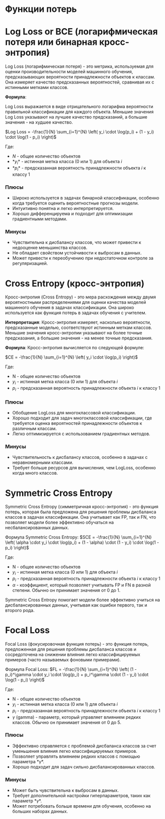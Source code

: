 # Функции потерь

# **Log Loss or BCE (логарифмическая потеря или бинарная кросс-энтропия)**

Log Loss (логарифмическая потеря) - это метрика, используемая для оценки производительности моделей машинного обучения, предсказывающих вероятности принадлежности объектов к классам. Она измеряет качество предсказанных вероятностей, сравнивая их с истинными метками классов.

**Формула**:

Log Loss выражается в виде отрицательного логарифма вероятности правильной классификации для каждого объекта. Меньшие значения Log Loss указывают на лучшее качество предсказаний, а большие значения - на худшее качество.

$Log Loss = -\frac{1}{N} \sum_{i=1}^{N} \left( y_i \cdot \log(p_i) + (1 - y_i) \cdot \log(1 - p_i) \right)$

Где:

- *N* - общее количество объектов
- $*y_i*$ - истинная метка класса (0 или 1) для объекта *i*
- $*p_i*$ - предсказанная вероятность принадлежности объекта *i* к классу 1

### **Плюсы**

- Широко используется в задачах бинарной классификации, особенно когда требуется оценить вероятностные прогнозы модели.
- Интуитивно понятна и легко интерпретируется.
- Хорошо дифференцируема и подходит для оптимизации градиентными методами.

### **Минусы**

- Чувствительна к дисбалансу классов, что может привести к недооценке меньшинства классов.
- Не обладает свойством устойчивости к выбросам в данных.
- Может привести к переобучению при недостаточном контроле за регуляризацией.

# Cross Entropy (кросс-энтропия)

Кросс-энтропия (Cross Entropy) - это мера расхождения между двумя вероятностными распределениями для оценки качества моделей машинного обучения в задачах классификации. Она широко используется как функция потерь в задачах обучения с учителем.

**Интерпретация**:
Кросс-энтропия измеряет, насколько вероятности, предсказанные моделью, соответствуют истинным меткам классов. Меньшие значения кросс-энтропии указывают на более точные предсказания, а большие значения - на менее точные предсказания.

**Формула**:
Кросс-энтропия вычисляется по следующей формуле:

$CE = -\frac{1}{N} \sum_{i=1}^{N} \left( y_i \cdot \log(p_i) \right)$

Где:

- N - общее количество объектов
- $y_i$ - истинная метка класса (0 или 1) для объекта *i*
- $p_i$ - предсказанная вероятность принадлежности объекта *i* к классу 1

### **Плюсы**

- Обобщение LogLoss для многоклассовой классификации.
- Хорошо подходит для задач многоклассовой классификации, где требуется оценка вероятностей принадлежности объектов к различным классам.
- Легко оптимизируется с использованием градиентных методов.

### **Минусы**

- Чувствительность к дисбалансу классов, особенно в задачах с неравномерными классами.
- Требует больше ресурсов для вычисления, чем LogLoss, особенно когда много классов.

# Symmetric Cross Entropy

Symmetric Cross Entropy (симметричная кросс-энтропия) - это функция потерь, которая была предложена для решения проблемы дисбаланса классов в задачах классификации. Она учитывает как FP, так и FN, что позволяет модели более эффективно обучаться на несбалансированных данных.

Формула Symmetric Cross Entropy:
$SCE = -\frac{1}{N} \sum_{i=1}^{N} \left( \alpha \cdot y_i \cdot \log(p_i) + (1 - \alpha) \cdot (1 - y_i) \cdot \log(1 - p_i) \right)$

Где:

- N - общее количество объектов
- $y_i$ - истинная метка класса (0 или 1) для объекта *i*
- $p_i$ - предсказанная вероятность принадлежности объекта *i* к классу 1
- $\alpha$ - коэффициент, который позволяет учитывать FP и FN в разной степени. Обычно он принимает значения от 0 до 1.

Symmetric Cross Entropy помогает модели более эффективно учиться на дисбалансированных данных, учитывая как ошибки первого, так и второго рода.

# Focal Loss

Focal Loss (фокусировочная функция потерь) - это функция потерь, предложенная для решения проблемы дисбаланса классов и сосредоточена на снижении влияния легко классифицируемых примеров (часто называемых фоновыми примерами).

Формула Focal Loss:
$FL = -\frac{1}{N} \sum_{i=1}^{N} \left( (1 - p_i)^\gamma \cdot y_i \cdot \log(p_i) + p_i^\gamma \cdot (1 - y_i) \cdot \log(1 - p_i) \right)$

Где:

- N - общее количество объектов
- $y_i$ - истинная метка класса (0 или 1) для объекта *i*
- $p_i$ - предсказанная вероятность принадлежности объекта *i* к классу 1
- $γ$ (gamma) - параметр, который управляет влиянием редких классов. Обычно он принимает значения от 0 до 5.

### **Плюсы**

- Эффективно справляется с проблемой дисбаланса классов за счет уменьшения влияния легко классифицируемых примеров.
- Позволяет управлять влиянием редких классов с помощью параметра $*γ*$.
- Хорошо подходит для задач сильно дисбалансированных классов.

### **Минусы**

- Может быть чувствительна к выбросам в данных.
- Требует дополнительной настройки гиперпараметров, таких как параметр $*γ*$.
- Может потребовать больше времени для обучения, особенно на больших наборах данных.